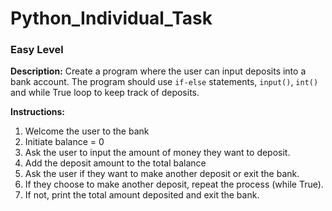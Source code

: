 # Python_Individual_Task

### Easy Level
**Description:**
Create a program where the user can input deposits into a bank account. The program should use `if-else` statements, `input()`, `int()` and while True loop to keep track of deposits.

**Instructions:**
1. Welcome the user to the bank
2. Initiate balance = 0
3. Ask the user to input the amount of money they want to deposit.
4. Add the deposit amount to the total balance
5. Ask the user if they want to make another deposit or exit the bank. 
6. If they choose to make another deposit, repeat the process (while True).
7. If not, print the total amount deposited and exit the bank.
